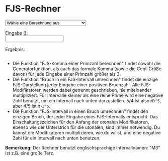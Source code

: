 # FJS-Rechner

<select id="computations">
  <option value="">Wähle eine Berechnung aus:</option>
  <option value="comma">FJS-Komma einer Primzahl berechnen</option>
  <option value="tofjs">Bruch in ein FJS-Intervall umrechnen</option>
  <option value="fromfjs">FJS-Intervall in einen Bruch umrechnen</option>
  <option value="setlambda">translateme</option>
</select>

Eingabe (<span id="input-name"></span>):<br />
<input type="text" id="input">

Ergebnis: <br />
<pre><code id="output"></code></pre>

- Die Funktion "FJS-Komma einer Primzahl berechnen" findet sowohl die Generatorfunktion, als auch das formale Komma (sowie die Cent-Größe davon) für jede Eingabe einer Primzahl größer als 3.
- Die Funktion "Bruch in ein FJS-Intervall umrechnen" findet die einzige FJS-Darstellung jeder Eingabe einer positiven Bruchzahl. Alle FJS-Modifikatoren werden dabei getrennt geschrieben, nie miteinander multipliziert. Für Intervalle kleiner als eine reine Prime wird eine negative Zahl benutzt, um ein Intervall nach unten darzustellen. 5/4 ist also `M3^5`, aber 4/5 ist `M-3^5`.
- Die Funktion "FJS-Intervall in einen Bruch umrechnen" findet den einzigen Bruch, der jeder Eingabe eines FJS-Intervalls entspricht. Das Einschaltungszeichen für den Anfang der otonalen Modifikatoren, ebenso wie der Unterstrich für die utonalen, sind immer notwendig. Du kannst die Modifikatoren multiplizieren, wie du willst, und eine negative Zahl für ein Intervall nach unten benutzen.

**Bemerkung:** Der Rechner benutzt englischsprachige Intervallnamen: "M3" ist z.B. eine große Terz.

<link rel="stylesheet" href="../assets/calcsheets.css">
<script src="../assets/fjs.js"></script>
<script src="../assets/calc.js"></script>
<script>
  var loc = {
             prime: "eine Primzahl",
          fraction: "ein Bruch",
      intervalName: "ein Intervallname (z.B. m3_5)",
                    // translate me
         centValue: "cents",
         generator: "generator",
             comma: "formal comma",
    outputInterval: "interval name",
             ratio: "value",
           noInput: "Keine Eingabe.",
    lambdaInformer: "No input given; type in 'default' to set λ (now %1) back to sqrt(33/31).",
     cantFactorize: "‘%1’ – das kann ich nicht faktorisieren.",
        notANumber: "‘%1’ ist keine Zahl.",
       wrongFormat: "Ich verstehe die Struktur nicht.",
   wrongIntVariant: "Das Intervall ‘%1’ darf nicht die Variante ‘%2’ haben.",
       wrongFactor: "2 oder 3 dürfen keine Faktoren von FJS-Modifikatoren sein.",
     noComputation: "Keine Berechnung angegeben.",
          notPrime: "‘%1’ ist keine Primzahl.",
    butPythagorean: "2 und 3 sind pythagoreische Oktaven und Quinten, sie brauchen keine FJS-Modifikatoren.",
           notFrac: "Die Eingabe ist kein Bruch (wie 5/3 oder 928/777).",
              div0: "Wieso würdest du durch null teilen?",
           notReal: "‘%1’ is not a real number."
  };
</script>
